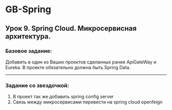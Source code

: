 # GB-Spring
## Урок 9. Spring Cloud. Микросервисная архитектура.
### Базовое задание:
Добавить в один из Ваших проектов сделанных ранее ApiGateWay и Eureka. В проекте обязательно должна быть Spring Data.

---
### Задание со звездочкой:
1. В проект так же добавить spring config server
2. Связь между микросервисами перевести на spring cloud openfeign
